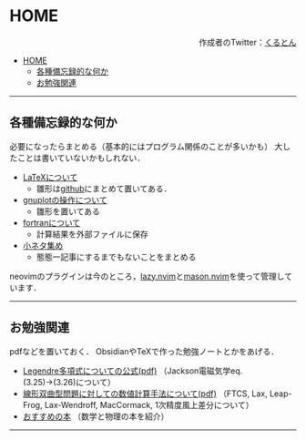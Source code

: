 # HOME

<p style="text-align: right">
    作成者のTwitter：<a href="https://twitter.com/roisen_add8e6">くるとん</a>
</p>

- [HOME](#home)
  - [各種備忘録的な何か](#各種備忘録的な何か)
  - [お勉強関連](#お勉強関連)
---


## 各種備忘録的な何か
必要になったらまとめる（基本的にはプログラム関係のことが多いかも） 
大したことは書いていないかもしれない．
- [LaTeXについて](src/latex.html)
    - 雛形は[github](https://github.com/crutont0121/LaTeX_open/tree/main/prb)にまとめて置いてある．
- [gnuplotの操作について](src/gnuplot.html)
    - 雛形を置いてある
- [fortranについて](src/fort.html)
    - 計算結果を外部ファイルに保存
- [小ネタ集め](src/tips.html)
    - 態態一記事にするまでもないことをまとめる

neovimのプラグインは今のところ，[lazy.nvim](https://lazy.folke.io)と[mason.nvim](https://github.com/williamboman/mason.nvim)を使って管理しています．

---
## お勉強関連
pdfなどを置いておく．
ObsidianやTeXで作った勉強ノートとかをあげる．
- [Legendre多項式についての公式(pdf)](src/doc/jackson3_app1.pdf) 
    （Jackson電磁気学eq. (3.25)→(3.26)について）
- [線形双曲型問題に対しての数値計算手法について(pdf)](src/doc/lin_hyp.pdf)
    （FTCS, Lax, Leap-Frog, Lax-Wendroff, MacCormack, 1次精度風上差分について）
- [おすすめの本](src/book.md)
    （数学と物理の本を紹介）

***